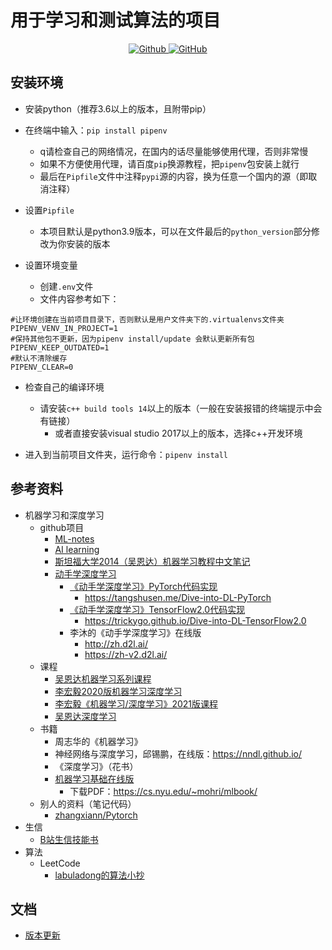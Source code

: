 # 用于学习和测试算法的项目

<p align="center">
<a href="https://github.com/diklios5768" target="_blank">
<img alt="Github" src="https://img.shields.io/badge/作者-@diklios-000000.svg?style=flat-square&logo=GitHub">
</a>
<a href="https://github.com/diklios5768/algorithm" target="_blank">
<img alt="GitHub" src="https://img.shields.io/github/stars/diklios5768/algorithm?label=Stars&style=flat-square&logo=GitHub">
</a>
</p>

## 安装环境

* 安装python（推荐3.6以上的版本，且附带pip）
* 在终端中输入：`pip install pipenv`
    * q请检查自己的网络情况，在国内的话尽量能够使用代理，否则非常慢
    * 如果不方便使用代理，请百度`pip`换源教程，把`pipenv`包安装上就行
    * 最后在`Pipfile`文件中注释`pypi`源的内容，换为任意一个国内的源（即取消注释）
* 设置`Pipfile`
    * 本项目默认是python3.9版本，可以在文件最后的`python_version`部分修改为你安装的版本

* 设置环境变量
    * 创建`.env`文件
    * 文件内容参考如下：

```dotenv
#让环境创建在当前项目目录下，否则默认是用户文件夹下的.virtualenvs文件夹
PIPENV_VENV_IN_PROJECT=1
#保持其他包不更新，因为pipenv install/update 会默认更新所有包
PIPENV_KEEP_OUTDATED=1
#默认不清除缓存
PIPENV_CLEAR=0
```

* 检查自己的编译环境
    * 请安装`c++ build tools 14`以上的版本（一般在安装报错的终端提示中会有链接）
        * 或者直接安装visual studio 2017以上的版本，选择c++开发环境
    
* 进入到当前项目文件夹，运行命令：`pipenv install`

## 参考资料

* 机器学习和深度学习
    * github项目
        * [ML-notes](https://github.com/Sakura-gh/ML-notes)
        * [AI learning](https://github.com/apachecn/AiLearning)
        * [斯坦福大学2014（吴恩达）机器学习教程中文笔记](https://github.com/fengdu78/Coursera-ML-AndrewNg-Notes)
        * [动手学深度学习](https://github.com/d2l-ai/d2l-zh)
            * [《动手学深度学习》PyTorch代码实现](https://github.com/ShusenTang/Dive-into-DL-PyTorch)
                * https://tangshusen.me/Dive-into-DL-PyTorch
            * [《动手学深度学习》TensorFlow2.0代码实现](https://github.com/TrickyGo/Dive-into-DL-TensorFlow2.0)
                * https://trickygo.github.io/Dive-into-DL-TensorFlow2.0
            * 李沐的《动手学深度学习》在线版
                * http://zh.d2l.ai/
                * https://zh-v2.d2l.ai/
    * 课程
        * [吴恩达机器学习系列课程](https://www.bilibili.com/video/BV164411b7dx)
        * [李宏毅2020版机器学习深度学习](https://www.bilibili.com/video/BV1JE411g7XF)
        * [李宏毅《机器学习/深度学习》2021版课程](https://www.bilibili.com/video/BV1JA411c7VT)
        * [吴恩达深度学习](https://www.bilibili.com/video/BV1FT4y1E74V)
    * 书籍
        * 周志华的《机器学习》
        * 神经网络与深度学习，邱锡鹏，在线版：https://nndl.github.io/
        * 《深度学习》（花书）
        * [机器学习基础在线版](https://mitpress.ublish.com/ereader/7093/?preview=#page/1)
            * 下载PDF：https://cs.nyu.edu/~mohri/mlbook/
    * 别人的资料（笔记代码）
        * [zhangxiann/Pytorch](https://github.com/zhangxiann/PyTorch_Practice)
* 生信
    * [B站生信技能书](https://www.bilibili.com/video/BV1cs411j75B)
* 算法
    * LeetCode
        * [labuladong的算法小抄](https://github.com/labuladong/fucking-algorithm)

## 文档

* [版本更新](docs/version.md)